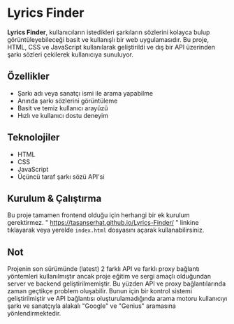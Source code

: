 # Lyrics Finder

**Lyrics Finder**, kullanıcıların istedikleri şarkıların sözlerini kolayca bulup görüntüleyebileceği basit ve kullanışlı bir web uygulamasıdır. Bu proje, HTML, CSS ve JavaScript kullanılarak geliştirildi ve dış bir API üzerinden şarkı sözleri çekilerek kullanıcıya sunuluyor.

## Özellikler

- Şarkı adı veya sanatçı ismi ile arama yapabilme
- Anında şarkı sözlerini görüntüleme
- Basit ve temiz kullanıcı arayüzü
- Hızlı ve kullanıcı dostu deneyim

## Teknolojiler

- HTML
- CSS
- JavaScript
- Üçüncü taraf şarkı sözü API'si

## Kurulum & Çalıştırma

Bu proje tamamen frontend olduğu için herhangi bir ek kurulum gerektirmez. " https://tasanserhat.github.io/Lyrics-Finder/ " linkine tıklayarak veya yerelde `index.html` dosyasını açarak kullanabilirsiniz.

## Not

Projenin son sürümünde (latest) 2 farklı API ve farklı proxy bağlantı yöntemleri kullanılmıştır ancak proje eğitim ve sergi amaçlı olduğundan server ve backend geliştirilmemiştir. Bu yüzden API ve proxy bağlantılarında zaman geçtikçe problem oluşabilir. Bunun için bir kontrol sistemi geliştirilmiştir ve API bağlantısı oluşturulamadığında arama motoru kullanıcıyı şarkı ve sanatçıyla alakalı "Google" ve "Genius" aramasına yönlendirmektedir.
